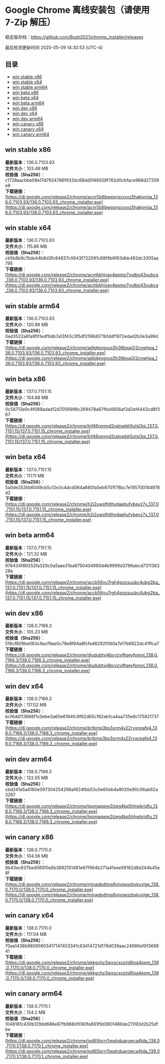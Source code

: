 # Google Chrome 离线安装包（请使用 7-Zip 解压）
稳定版存档：<https://github.com/Bush2021/chrome_installer/releases>

最后检测更新时间
2025-05-09 14:30:53 (UTC-4)

## 目录
* [win stable x86](https://github.com/Bush2021/chrome_installer?tab=readme-ov-file#win-stable-x86)
* [win stable x64](https://github.com/Bush2021/chrome_installer?tab=readme-ov-file#win-stable-x64)
* [win stable arm64](https://github.com/Bush2021/chrome_installer?tab=readme-ov-file#win-stable-arm64)
* [win beta x86](https://github.com/Bush2021/chrome_installer?tab=readme-ov-file#win-beta-x86)
* [win beta x64](https://github.com/Bush2021/chrome_installer?tab=readme-ov-file#win-beta-x64)
* [win beta arm64](https://github.com/Bush2021/chrome_installer?tab=readme-ov-file#win-beta-arm64)
* [win dev x86](https://github.com/Bush2021/chrome_installer?tab=readme-ov-file#win-dev-x86)
* [win dev x64](https://github.com/Bush2021/chrome_installer?tab=readme-ov-file#win-dev-x64)
* [win dev arm64](https://github.com/Bush2021/chrome_installer?tab=readme-ov-file#win-dev-arm64)
* [win canary x86](https://github.com/Bush2021/chrome_installer?tab=readme-ov-file#win-canary-x86)
* [win canary x64](https://github.com/Bush2021/chrome_installer?tab=readme-ov-file#win-canary-x64)
* [win canary arm64](https://github.com/Bush2021/chrome_installer?tab=readme-ov-file#win-canary-arm64)

## win stable x86
**最新版本**：136.0.7103.93  
**文件大小**：103.49 MB  
**校验值（Sha256）**：c1728aacbbe08e17d7924786f933dc68dd5f46928f762d0cbface988d27209e8  
**下载链接**：[https://dl.google.com/release2/chrome/acnr5b6bwpsrgcvxxz5hakjvniia_136.0.7103.93/136.0.7103.93_chrome_installer.exe](https://dl.google.com/release2/chrome/acnr5b6bwpsrgcvxxz5hakjvniia_136.0.7103.93/136.0.7103.93_chrome_installer.exe)  

## win stable x64
**最新版本**：136.0.7103.93  
**文件大小**：115.86 MB  
**校验值（Sha256）**：cb5b8b9c15de44b8d3fc84837c0643f722091c68f9b6f63dbb482dc3305aa795  
**下载链接**：[https://dl.google.com/release2/chrome/acmbkhjxay4eqmo7yutbo43vubca_136.0.7103.93/136.0.7103.93_chrome_installer.exe](https://dl.google.com/release2/chrome/acmbkhjxay4eqmo7yutbo43vubca_136.0.7103.93/136.0.7103.93_chrome_installer.exe)  

## win stable arm64
**最新版本**：136.0.7103.93  
**文件大小**：120.89 MB  
**校验值（Sha256）**：0ad3522a6fa9f01edf9db7a13f43c3f5df3198d071bfddf1972edad2b3e3a99d  
**下载链接**：[https://dl.google.com/release2/chrome/adtgtpvgvus5h36bxaj2j2cnwhpa_136.0.7103.93/136.0.7103.93_chrome_installer.exe](https://dl.google.com/release2/chrome/adtgtpvgvus5h36bxaj2j2cnwhpa_136.0.7103.93/136.0.7103.93_chrome_installer.exe)  

## win beta x86
**最新版本**：137.0.7151.15  
**文件大小**：104.88 MB  
**校验值（Sha256）**：0c58713e0c4f089adad12d7056998c269478a87fbd4856af3d2ef4443cd8f367  
**下载链接**：[https://dl.google.com/release2/chrome/lnf46rpmnd2ralowbh5olsl3qi_137.0.7151.15/137.0.7151.15_chrome_installer.exe](https://dl.google.com/release2/chrome/lnf46rpmnd2ralowbh5olsl3qi_137.0.7151.15/137.0.7151.15_chrome_installer.exe)  

## win beta x64
**最新版本**：137.0.7151.15  
**文件大小**：117.11 MB  
**校验值（Sha256）**：5a0de252bb6049cb5c12e3c4dcd064a680fa5eb8701f78bc7e195700184978d2  
**下载链接**：[https://dl.google.com/release2/chrome/h2i2uwsfhtlhvdaahufvbevz7y_137.0.7151.15/137.0.7151.15_chrome_installer.exe](https://dl.google.com/release2/chrome/h2i2uwsfhtlhvdaahufvbevz7y_137.0.7151.15/137.0.7151.15_chrome_installer.exe)  

## win beta arm64
**最新版本**：137.0.7151.15  
**文件大小**：121.32 MB  
**校验值（Sha256）**：976434f89352fa329c0a5aae31ba6750404980d4b9999d3799abcd731136328e  
**下载链接**：[https://dl.google.com/release2/chrome/accb56vu7rgh4pozsuubc4ubg2ba_137.0.7151.15/137.0.7151.15_chrome_installer.exe](https://dl.google.com/release2/chrome/accb56vu7rgh4pozsuubc4ubg2ba_137.0.7151.15/137.0.7151.15_chrome_installer.exe)  

## win dev x86
**最新版本**：138.0.7166.3  
**文件大小**：105.23 MB  
**校验值（Sha256）**：516cf809be063c9acf9ae0c78e9f94a8fcfe46292f060a7e17b6822dc41ffca7  
**下载链接**：[https://dl.google.com/release2/chrome/djudubtvj4bcyzvjftgeyfpmoi_138.0.7166.3/138.0.7166.3_chrome_installer.exe](https://dl.google.com/release2/chrome/djudubtvj4bcyzvjftgeyfpmoi_138.0.7166.3/138.0.7166.3_chrome_installer.exe)  

## win dev x64
**最新版本**：138.0.7166.3  
**文件大小**：117.02 MB  
**校验值（Sha256）**：bcf6dd113666f1c0ebe3a60e6184fc9f62d65c162eb1ca4aa735e6c175821737  
**下载链接**：[https://dl.google.com/release2/chrome/brtbmp3bs3xrm4x22rvxceafe4_138.0.7166.3/138.0.7166.3_chrome_installer.exe](https://dl.google.com/release2/chrome/brtbmp3bs3xrm4x22rvxceafe4_138.0.7166.3/138.0.7166.3_chrome_installer.exe)  

## win dev arm64
**最新版本**：138.0.7166.3  
**文件大小**：122.05 MB  
**校验值（Sha256）**：cbd241e5a4160e097304254296af624fbb53c0e60eb4a9020e90c06ab62a3267  
**下载链接**：[https://dl.google.com/release2/chrome/lqomaqww2izeg4kq5hhwbridfu_138.0.7166.3/138.0.7166.3_chrome_installer.exe](https://dl.google.com/release2/chrome/lqomaqww2izeg4kq5hhwbridfu_138.0.7166.3/138.0.7166.3_chrome_installer.exe)  

## win canary x86
**最新版本**：138.0.7170.0  
**文件大小**：104.56 MB  
**校验值（Sha256）**：8b43ec637bed065f0a5b3892151481e67f964b271a41eee59182d8d244b45e8f  
**下载链接**：[https://dl.google.com/release2/chrome/minagbdtms6vjvoeqzbxkuylge_138.0.7170.0/138.0.7170.0_chrome_installer.exe](https://dl.google.com/release2/chrome/minagbdtms6vjvoeqzbxkuylge_138.0.7170.0/138.0.7170.0_chrome_installer.exe)  

## win canary x64
**最新版本**：138.0.7170.0  
**文件大小**：117.04 MB  
**校验值（Sha256）**：70aa1438b98095803417147453341c63414721d178d039aac24686ef0f366841  
**下载链接**：[https://dl.google.com/release2/chrome/pkkgchz3wxscxszinj6loa4ppm_138.0.7170.0/138.0.7170.0_chrome_installer.exe](https://dl.google.com/release2/chrome/pkkgchz3wxscxszinj6loa4ppm_138.0.7170.0/138.0.7170.0_chrome_installer.exe)  

## win canary arm64
**最新版本**：138.0.7170.1  
**文件大小**：154.2 MB  
**校验值（Sha256）**：1048181c430b129dd686e87fb968d1090fa661f9d3901486de27093d2b25dfbe  
**下载链接**：[https://dl.google.com/release2/chrome/jxd65lxrrr5wahduarowca4tda_138.0.7170.1/138.0.7170.1_chrome_installer.exe](https://dl.google.com/release2/chrome/jxd65lxrrr5wahduarowca4tda_138.0.7170.1/138.0.7170.1_chrome_installer.exe)  

